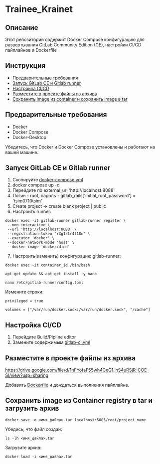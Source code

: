 # Trainee_Krainet


## Описание

Этот репозиторий содержит Docker Compose конфигурацию для развертывания GitLab Community Edition (CE), настройки CI/CD пайплайнов и Dockerfile 

## Инструкция

- [Предварительные требования](#предварительные-требования)
- [Запуск GitLab CE и Gitlab runner](#запуск-gitlab-ce-и-Gitlab-runner)
- [Настройка CI/CD](#настройка-cicd)
- [Разместите в проекте файлы из архива](#Разместите-в-проекте-файлы-из-архива)
- [Сохранить image из container и сохранить image в tar](#Сохранить-image-из-container-и-сохранить-image-в-tar)

## Предварительные требования

- Docker
- Docker Compose
- Docker-Desktop

Убедитесь, что Docker и Docker Compose установлены и работают на вашей машине.

## Запуск GitLab CE и Gitlab runner

1. Скопируйте [docker-compose.yml](https://github.com/Tsim0710/Trainee_Krainet/blob/f29dd0f694e70654f0411eeb94a67ecca758fc7f/docker-compose.yml)
2. docker compose up -d
3. Перейдите по external_url 'http://localhost:8088'
4. Логин - root, пароль - gitlab_rails['initial_root_password'] = 'tsim0710tsim'
5. Create project -> create blank project | public
6. Настроить runner:

```
docker exec -it gitlab-runner gitlab-runner register \
 --non-interactive \
 --url 'http://localhost:8088' \
 --registration-token 'r3g1str4t10n' \
 --executor 'docker' \
 --docker-network-mode 'host' \
 --docker-image 'docker:dind'
```
    
7. Настроить(изменить) конфигурацию gitlab-runner:

`
docker exec -it container_id /bin/bash 
`

`
apt-get update && apt-get install -y nano
`

`
nano /etc/gitlab-runner/config.toml
`

 Измените строки:

`
 privileged = true
`

`
 volumes = ["/var/run/docker.sock:/var/run/docker.sock", "/cache"]
`


## Настройка CI/CD

1. Перейдите Build/Pipline editor
2. Замените содержимым [gitlab-ci.yml](https://github.com/Tsim0710/Trainee_Krainet/blob/92b003894d17f71001e367c757c187abe8cacc73/.gitlab-ci.yml)

## Разместите в проекте файлы из архива
https://drive.google.com/file/d/1nFYofaF55wh4CeG1_hS4uRSjR-COE-SI/view?usp=sharing

Добавить [Dockerfile](https://github.com/Tsim0710/Trainee_Krainet/blob/6b36acbf81c90521969f41782d7f45879778aae2/Dockerfile) и дождаться выполнения пайплайна. 

## Сохранить image из Container registry в tar и загрузить архив

`
docker save -o <имя_файла>.tar localhost:5005/root/project_name
`

Убедись, что файл создан:

`
ls -lh <имя_файла>.tar
`

Загрузите архив:

`
docker load -i <имя_файла>.tar
`
